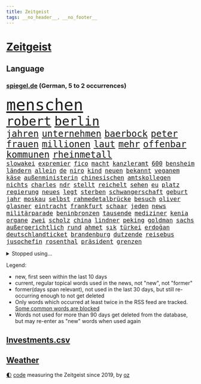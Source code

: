 ```yaml
---
title: Zeitgeist
tags: __no_header__, __no_footer__
---
```


# [Zeitgeist](https://oliz.io/zeitgeist/)

## Language

<h3><a href="https://www.spiegel.de" target="_blank">spiegel.de</a> (German, 5 to 2 occurrences)</h3>
<p style="font-family:monospace">
<span style="font-size:32pt"><a href="news_links.html#menschen" class="current">menschen</a></span>
<br>
<span style="font-size:25pt"><a href="news_links.html#robert" class="current">robert</a></span>
<span style="font-size:25pt"><a href="news_links.html#berlin" class="current">berlin</a></span>
<br>
<span style="font-size:18pt"><a href="news_links.html#jahren" class="current">jahren</a></span>
<span style="font-size:18pt"><a href="news_links.html#unternehmen" class="current">unternehmen</a></span>
<span style="font-size:18pt"><a href="news_links.html#baerbock" class="current">baerbock</a></span>
<span style="font-size:18pt"><a href="news_links.html#peter" class="current">peter</a></span>
<span style="font-size:18pt"><a href="news_links.html#frauen" class="current">frauen</a></span>
<span style="font-size:18pt"><a href="news_links.html#millionen" class="current">millionen</a></span>
<span style="font-size:18pt"><a href="news_links.html#laut" class="current">laut</a></span>
<span style="font-size:18pt"><a href="news_links.html#mehr" class="current">mehr</a></span>
<span style="font-size:18pt"><a href="news_links.html#offenbar" class="current">offenbar</a></span>
<span style="font-size:18pt"><a href="news_links.html#kommunen" class="current">kommunen</a></span>
<span style="font-size:18pt"><a href="news_links.html#rheinmetall" class="current">rheinmetall</a></span>
<br>
<span style="font-size:12pt"><a href="news_links.html#slowakei" class="current">slowakei</a></span>
<span style="font-size:12pt"><a href="news_links.html#expremier" class="current">expremier</a></span>
<span style="font-size:12pt"><a href="news_links.html#fico" class="new">fico</a></span>
<span style="font-size:12pt"><a href="news_links.html#macht" class="current">macht</a></span>
<span style="font-size:12pt"><a href="news_links.html#kanzleramt" class="current">kanzleramt</a></span>
<span style="font-size:12pt"><a href="news_links.html#600" class="current">600</a></span>
<span style="font-size:12pt"><a href="news_links.html#bensheim" class="new">bensheim</a></span>
<span style="font-size:12pt"><a href="news_links.html#ländern" class="current">ländern</a></span>
<span style="font-size:12pt"><a href="news_links.html#allein" class="current">allein</a></span>
<span style="font-size:12pt"><a href="news_links.html#de" class="current">de</a></span>
<span style="font-size:12pt"><a href="news_links.html#niro" class="new">niro</a></span>
<span style="font-size:12pt"><a href="news_links.html#kind" class="current">kind</a></span>
<span style="font-size:12pt"><a href="news_links.html#neuen" class="current">neuen</a></span>
<span style="font-size:12pt"><a href="news_links.html#bekannt" class="current">bekannt</a></span>
<span style="font-size:12pt"><a href="news_links.html#veganem" class="current">veganem</a></span>
<span style="font-size:12pt"><a href="news_links.html#käse" class="current">käse</a></span>
<span style="font-size:12pt"><a href="news_links.html#außenministerin" class="current">außenministerin</a></span>
<span style="font-size:12pt"><a href="news_links.html#chinesischen" class="current">chinesischen</a></span>
<span style="font-size:12pt"><a href="news_links.html#amtskollegen" class="current">amtskollegen</a></span>
<span style="font-size:12pt"><a href="news_links.html#nichts" class="current">nichts</a></span>
<span style="font-size:12pt"><a href="news_links.html#charles" class="current">charles</a></span>
<span style="font-size:12pt"><a href="news_links.html#ndr" class="current">ndr</a></span>
<span style="font-size:12pt"><a href="news_links.html#stellt" class="current">stellt</a></span>
<span style="font-size:12pt"><a href="news_links.html#reichelt" class="current">reichelt</a></span>
<span style="font-size:12pt"><a href="news_links.html#sehen" class="current">sehen</a></span>
<span style="font-size:12pt"><a href="news_links.html#eu" class="current">eu</a></span>
<span style="font-size:12pt"><a href="news_links.html#platz" class="current">platz</a></span>
<span style="font-size:12pt"><a href="news_links.html#regierung" class="current">regierung</a></span>
<span style="font-size:12pt"><a href="news_links.html#neues" class="current">neues</a></span>
<span style="font-size:12pt"><a href="news_links.html#legt" class="current">legt</a></span>
<span style="font-size:12pt"><a href="news_links.html#sterben" class="current">sterben</a></span>
<span style="font-size:12pt"><a href="news_links.html#schwangerschaft" class="current">schwangerschaft</a></span>
<span style="font-size:12pt"><a href="news_links.html#geburt" class="current">geburt</a></span>
<span style="font-size:12pt"><a href="news_links.html#jahr" class="current">jahr</a></span>
<span style="font-size:12pt"><a href="news_links.html#moskau" class="current">moskau</a></span>
<span style="font-size:12pt"><a href="news_links.html#selbst" class="current">selbst</a></span>
<span style="font-size:12pt"><a href="news_links.html#rahmedetalbrücke" class="current">rahmedetalbrücke</a></span>
<span style="font-size:12pt"><a href="news_links.html#besuch" class="current">besuch</a></span>
<span style="font-size:12pt"><a href="news_links.html#oliver" class="current">oliver</a></span>
<span style="font-size:12pt"><a href="news_links.html#glasner" class="new">glasner</a></span>
<span style="font-size:12pt"><a href="news_links.html#eintracht" class="current">eintracht</a></span>
<span style="font-size:12pt"><a href="news_links.html#frankfurt" class="current">frankfurt</a></span>
<span style="font-size:12pt"><a href="news_links.html#schaar" class="new">schaar</a></span>
<span style="font-size:12pt"><a href="news_links.html#jeden" class="current">jeden</a></span>
<span style="font-size:12pt"><a href="news_links.html#news" class="current">news</a></span>
<span style="font-size:12pt"><a href="news_links.html#militärparade" class="current">militärparade</a></span>
<span style="font-size:12pt"><a href="news_links.html#beninbronzen" class="current">beninbronzen</a></span>
<span style="font-size:12pt"><a href="news_links.html#tausende" class="current">tausende</a></span>
<span style="font-size:12pt"><a href="news_links.html#mediziner" class="current">mediziner</a></span>
<span style="font-size:12pt"><a href="news_links.html#kenia" class="current">kenia</a></span>
<span style="font-size:12pt"><a href="news_links.html#organe" class="current">organe</a></span>
<span style="font-size:12pt"><a href="news_links.html#zwei" class="current">zwei</a></span>
<span style="font-size:12pt"><a href="news_links.html#scholz" class="current">scholz</a></span>
<span style="font-size:12pt"><a href="news_links.html#china" class="current">china</a></span>
<span style="font-size:12pt"><a href="news_links.html#lindner" class="current">lindner</a></span>
<span style="font-size:12pt"><a href="news_links.html#peking" class="current">peking</a></span>
<span style="font-size:12pt"><a href="news_links.html#goldman" class="new">goldman</a></span>
<span style="font-size:12pt"><a href="news_links.html#sachs" class="new">sachs</a></span>
<span style="font-size:12pt"><a href="news_links.html#außergerichtlich" class="new">außergerichtlich</a></span>
<span style="font-size:12pt"><a href="news_links.html#rund" class="current">rund</a></span>
<span style="font-size:12pt"><a href="news_links.html#ahmet" class="new">ahmet</a></span>
<span style="font-size:12pt"><a href="news_links.html#şık" class="new">şık</a></span>
<span style="font-size:12pt"><a href="news_links.html#türkei" class="current">türkei</a></span>
<span style="font-size:12pt"><a href="news_links.html#erdoğan" class="current">erdoğan</a></span>
<span style="font-size:12pt"><a href="news_links.html#deutschlandticket" class="current">deutschlandticket</a></span>
<span style="font-size:12pt"><a href="news_links.html#brandenburg" class="current">brandenburg</a></span>
<span style="font-size:12pt"><a href="news_links.html#dutzende" class="current">dutzende</a></span>
<span style="font-size:12pt"><a href="news_links.html#reisebus" class="current">reisebus</a></span>
<span style="font-size:12pt"><a href="news_links.html#jusochefin" class="current">jusochefin</a></span>
<span style="font-size:12pt"><a href="news_links.html#rosenthal" class="current">rosenthal</a></span>
<span style="font-size:12pt"><a href="news_links.html#präsident" class="current">präsident</a></span>
<span style="font-size:12pt"><a href="news_links.html#grenzen" class="current">grenzen</a></span>
</p>
<details>
<summary>Stopped using...</summary>
<p class="former" style="font-size:12pt">
golf(929) daniel(928) entscheidungen(928) freien(928) la(928) strand(928) unabhängige(928) erholung(927) metern(927) becker(926) bedeuten(926) konfrontiert(926) paul(926) schlechten(926) zuerst(926) atmosphäre(925) zoo(925) österreichs(925) berichte(924) doppelt(924) entdecken(924) entlastet(924) flick(924) führerschein(924) generalsekretär(924) hacker(924) hansi(924) maß(924) metropole(924) regen(924) vollständig(924) beteiligten(923) durchsetzen(923) gestoßen(923) handeln(923) hieß(923) schwangere(923) streng(923) 50000(922) gefährliche(922) gelegt(922) jüngeren(922) leichter(922) lewandowski(922) lukaschenko(922) 96(921) erklärte(921) geschichten(921) insgesamt(921) pocht(921) tieren(921) unrecht(921) videobotschaft(921) eng(920) hass(920) kommission(920) prüfung(920) rapper(920) taylor(920) vergessen(920) wälder(920) österreichischen(920) 35(919) debüt(919) 37(918) chefin(918) entlässt(918) kapitol(918) träumen(918) verlängern(918) beziehungen(917) durchsuchungen(917) gespräche(917) hubschrauber(917) jagd(917) konjunktur(917) spätestens(917) ungarns(917) amerika(916) finanzieren(916) rafael(916) erkrankt(915) irak(915) belarussische(914) debatten(914) demokratische(914) verzicht(914) zählen(914) ausgeliefert(913) entwickeln(913) freilassung(913) polnische(913) überraschung(913) crash(912) digitalen(912) gebrochen(912) hotels(912) 10(911) themen(911) torhüter(911) wirtschaftlichen(911) siegen(910) venezuela(910) lücke(909) schlimmste(909) stieg(909) voraussetzungen(908) hürden(907) nase(907) beteiligung(906) brite(906) schwierige(906) schaffte(905) raumstation(904) überholt(904) staffel(903) todesopfer(903) em(902) reduzieren(901) gesundheitsministerium(900) auflagen(899) nationalen(899) rechtzeitig(899) hängen(897) begrüßt(896) favorit(896) züge(896) empfehlung(894) kindheit(893) zuspruch(891) abgeschlossen(888) provoziert(888) finanzielle(887) niedrig(887) kongress(884) annäherung(878) herausforderungen(876) sprit(874) johannes(870) heizen(869) 85(858) billiger(856) ausweg(853) rasche(818) anna(816) expräsidenten(801) gregor(758) lahm(757) bewirbt(753) abgestürzt(743) gebeten(741) mitverantwortlich(740) westlichen(735) geehrt(726) tennisstar(693) benzinpreise(676) wenigsten(667) adac(661) ohnehin(654) bundesanwaltschaft(653) norwegische(651) polnischen(631) kameras(622) immobilienmarkt(616) rätselhafte(607) gerissen(602) verstecken(601) verletzten(598) angestellten(595) haushalt(590) bestätigte(589) gewandt(586) offene(581) fünftel(569) abhängigkeit(568) schränkt(568) vorfeld(565) basketballstar(564) einschätzungen(555) beider(551) parlamentarier(550) stern(548) betrunken(546) övp(543) versuche(530) netflixserie(526) ausgeben(522) gestiegene(517) zehnjähriger(516) laura(515) lebenslang(515) vatikan(513) museen(512) schärfere(509) aussetzen(500) erwiesen(494) ruhrgebiet(486) kanzlers(482) propaganda(481) getäuscht(479) nadal(478) weiten(477) audi(473) oscar(473) rennstall(471) einrichtungen(470) vorbereiten(470) verringern(467) trockenheit(466) untergang(466) dj(460) sankt(460) zählte(458) spaltung(457) krankheiten(448) helikopter(442) vergleichsweise(442) premierministerin(439) schlacht(435) unwetter(432) fähigkeiten(430) 40000(427) bill(426) motiven(422) air(420) ausstattung(413) jennifer(413) drohten(412) stabil(412) südamerika(410) abtreibungen(407) spiegelbildungsnewsletter(406) fünften(404) nebenbei(402) hochrangigen(401) hochschule(401) finnische(398) zugegeben(395) herzen(394) tyson(392) hahn(391) niedersächsischen(388) starkes(388) natobeitritt(386) angestellte(377) vorgeschichte(376) drohe(375) diplomat(370) weitermachen(368) arbeitslosigkeit(367) verzichtete(352) kippt(351) verdrängen(348) lokführer(345) isoliert(344) wütende(341) rüsten(339) mordfall(336) exuspräsident(335) politisches(333) bedingung(332) empfohlen(332) libanon(328) waggons(327) ausgezahlt(325) 22jähriger(323) 54(316) offensichtlich(314) stärksten(314) verhaftung(313) anlauf(308) drogenboss(308) terrororganisation(308) jimmy(307) erdrutsche(306) standards(305) polizeibeamte(303) christina(301) jagt(301) profi(301) geprüft(300) wozu(300) lena(298) schwimmen(298) demenz(296) tirol(295) klarheit(293) schulschließungen(292) deutsch(289) eigenheim(288) atomkraftwerken(287) erdbeben(285) fassungslos(285) verletzen(283) olympiasieger(282) usmilitär(281) erich(280) formen(280) denys(278) verbrauch(278) lagen(275) verstanden(274) juristisches(273) streicheln(273) glänzen(272) toilette(272) innenstadt(271) einnahme(270) fpö(270) dankbar(269) abitur(267) antony(267) blackout(265) neueste(265) äußerst(263) kilowattstunde(261) regensburg(259) aufbau(258) giorgia(258) heizung(258) meloni(258) pornografie(258) quatsch(258) schied(258) manipulation(257) führten(256) virginia(256) psychischen(255) positioniert(254) notwendig(252) trailer(252) traten(252) professor(250) kriminalpolizei(249) europameisterschaft(248) amerikanischer(247) produzent(244) intensiver(243) club(241) aufzugeben(240) ermordete(239) abwehren(237) angezeigt(237) träumt(237) gendern(236) künstlich(235) patzte(232) töne(232) strenger(231) gesünder(229) kita(229) faktor(227) nachspiel(227) talkshow(226) gerechtfertigt(225) unbeantwortet(225) bewusstlos(223) strategen(223) täterin(223) dunkle(222) luftverteidigungssystem(219) verbrachte(219) toren(218) ökosystem(218) konten(216) stemmen(215) fame(212) walk(212) bulgarien(211) exoplaneten(208) inspiziert(207) stärkere(207) astronauten(206) lissabon(206) nachweisen(206) palästinensische(206) einsamkeit(205) rückschlägen(205) spiegelrecherche(205) bedeutende(203) höheren(203) pflichten(202) vernunft(202) information(201) silva(201) pentagon(200) schokolade(200) verkehrsbetriebe(199) hall(198) hauptdarstellerin(198) sauber(197) dirk(196) verhältnissen(196) gedreht(194) noah(193) faschistischen(192) strategischen(192) schauplatz(191) bundesstraße(190) verzeichnen(190) einkauf(189) eröffnete(187) datenanalyse(186) deckel(186) nachlass(186) fdpfinanzminister(185) forschung(184) kulissen(183) manipuliert(183) schönste(183) baupreise(182) erziehung(182) kohleausstieg(182) litten(182) mama(182) vergibt(182) chaotische(181) tiefpunkt(181) beruhigt(180) ohio(180) satelliten(180) kohl(179) bedrohungen(177) brutaler(176) galeria(176) höchst(176) karstadt(176) kaufhof(176) konstantin(175) rekordpreis(174) baustellen(171) nächtlichen(171) rückendeckung(171) rasanten(170) auswanderer(169) fassungslosigkeit(168) ruinen(167) westküste(167) begehrt(166) leere(166) beantworten(165) knie(163) kronzeuge(163) spielzeug(163) zulassen(163) bahnt(162) petersplatz(161) gesperrte(160) geheim(159) warfen(159) widmen(159) pistole(158) comedy(157) foxconn(156) standorten(156) häufigsten(155) episode(154) gleise(154) wahlniederlage(154) johnny(153) usfirma(153) liberale(152) privatjets(152) süß(152) einstige(151) itamar(151) abzusichern(150) freiheitsstrafen(150) spielraum(150) greene(149) journal(149) marjorie(149) straßenblockaden(149) hirn(148) netanyahus(147) enttäuschenden(146) ibizaaffäre(146) 190(145) 53(144) bestellungen(144) cyberkriminellen(143) siegfried(143) augenzeuge(142) bewaffnet(142) wegfallen(142) siemens(141) umstürzende(141) petersburg(140) erkenntnis(139) russell(139) tanzen(139) inhaftierter(138) leiten(138) bundesjustizminister(137) flogen(137) glimpflich(137) melbourne(137) rheinland(137) tomaten(137) anscheinend(136) nico(136) polizeiwache(136) ehrlich(135) marcel(135) saudiarabische(135) son(135) bangladesch(134) duda(134) engländer(134) jüdisches(134) geringen(133) mancher(133) steigern(133) trauern(133) asylbewerber(132) begleitung(132) mächtige(132) symbolik(132) getränke(131) kiewer(131) auflaufen(130) wundern(130) little(129) sicherheitsexperte(128) 71(127) exportieren(127) hintergründen(127) kaution(127) wahlrecht(127) tvexperte(126) salvador(125) steine(125) verarbeiten(125) escooter(124) ewige(124) gläubige(124) kostenlos(124) maier(124) niemanden(124) praxen(124) streitigkeiten(124) harscher(123) pfarrer(122) überholen(122) chefredakteur(121) erkennbar(121) luftraum(121) rammt(120) labbadia(119) schulmädchen(119) stillen(119) biathlon(118) jumbojet(118) dreier(117) eingestehen(117) renommierte(117) trotzt(117) akten(116) daniels(116) europe(116) modells(116) rathaus(116) stormy(116) kongo(115) lebenszeit(115) vertrieben(115) bisweilen(114) häftlinge(114) missglückter(114) 1994(113) abschalten(113) mehrjährige(113) strafverfolgung(113) abgeschlagen(112) erfolgsserie(112) mittelpunkt(112) auschwitz(111) neuendorf(111) zufriedener(111) bedrohlicher(110) friedensverhandlungen(110) salat(110) schimpfte(110) geschwister(109) wendung(109) zurückzuerobern(109) guardian(107) belarussischen(106) jener(106) milliardenhöhe(106) stücke(106) gewölbe(105) moritz(105) privat(105) verbote(104) usvizepräsidentin(103) wohnort(103) lehre(102) pontifex(102) erweisen(101) arktische(100) kirill(100) strände(100) zeitplan(100) ausfindig(99) oberfranken(99) quarantänepflicht(99) brannten(98) cohen(98) ludwig(98) schichten(98) typen(98) unpünktlich(98) djirsarai(97) erprobt(97) reihen(97) ablauf(95) arbeitstag(95) elektrische(95) exuspräsidenten(95) führungsspieler(95) unbrauchbar(95) zirkus(95) bukarest(94) nowitzki(94) rivale(94) tate(94) gaza(93) gebildet(93) marie(93) pablo(93) bellevue(92) minderjährig(92) shows(92) einsame(91) kloster(91) luxuriösen(91) unglaubliche(91) anbaden(90) entlang(90) every(90) nähert(90) rektor(90) repariert(90) revanchiert(90) träumereien(90) vorcoronaniveau(90) adam(89) irgendwie(89) kinderreporterinnen(89) militärübungen(89) pferden(89) archäologie(88) erbost(88) hardliner(88) peinlichen(88) verkürzung(88) wasserstoff(88) zukommen(88) herbei(87) königliche(87) versprochenen(87) abstimmungen(86) charlie(86) hoffe(86) verkehrsunfall(86) virgin(86) autofahren(85) di(85) kondo(85) nada(85) verdächtigt(85) verschlechtere(85) zahlreicher(85) zurückholen(85) event(84) gärtnerei(84) krebsmedikamente(84) mcdonald’s(84) orthodoxe(84) traumata(84) uran(84) zurückliegenden(84) anprangern(83) brennpunkt(83) cornwall(83) soja(83) widersprüchliche(83) außengrenzen(82) beruht(82) bundeswehrübung(82) durchsuchung(82) eingegangen(82) fell(82) führungswechsel(82) griffen(82) re(82) streamer(82) unverhältnismäßige(82) belastend(81) binneni(81) busse(81) bürokratie(81) dsds(81) erbstücke(81) geldes(81) gros(81) lothar(81) nordamerika(81) schuldengrenze(81) steuersenkungen(81) 5000(80) aufgearbeitet(80) baldigen(80) bremst(80) fleischkonsum(80) kultusministerkonferenz(80) mychailo(80) pascha(80) sportwagen(80) vorgeschmack(80) vorschriften(80) beliebtheit(79) einbruchs(79) geflohener(79) heldin(79) jubelt(79) scheiterns(79) spritze(79) staatsgebiets(79) vorläufige(79) antidopingagentur(78) fach(78) janine(78) komische(78) natomitglied(78) axt(77) evp(77) kilometern(77) überschreiten(77) berge(76) biathlonolympiasiegerin(76) bildet(76) gleiche(76) hadern(76) immobilienbesitzer(76) ingenieur(76) kira(76) zahlungsausfall(76) heiratsantrag(75) stoffe(75) bahngesellschaft(74) drosselt(74) gestiegener(74) hänge(74) leide(74) niederländischen(74) schlugen(74) sportvorstand(74) teilzeit(74) verbreiteten(74) zögern(74) angeschlagen(73) exvizepräsidenten(73) gedemütigt(73) mehrtägiger(73) pädagogen(73) quereinstieg(73) sprachen(73) teilgenommen(73) ticken(73) verträgt(73) dragshows(72) fußballbundesligist(72) neunjährigen(72) rate(72) tarifrunde(72) ampelstreit(71) arg(71) bronchitis(71) markante(71) milliardensumme(71) spitzenkoch(71) allergiker(70) bewältigung(70) dom(70) gesetzlich(70) lauf(70) läufer(70) pfosten(70) stürmten(70) umfassenden(70) 13jährigen(69) attentaten(69) auslandsreise(69) gegenstand(69) hantieren(69) maximilian(69) montparnasse(69) raubkatzen(69) rechtfertigen(69) scholz’(69) topklubs(69) neugeborene(68) weh(68) autobahnprojekte(67) limousine(67) niederösterreich(67) flächendeckenden(66) gebiss(66) pilotprojekt(66) belustigung(65) cuxhaven(65) proteine(65) präsidentschaftskandidat(65) rabe(65) unterbinden(65) beantwortet(64) bereitstellen(64) geschmiedet(64) gestreckt(64) journalistenvereinigung(64) usmusiker(64) warenhauskette(64) dumm(63) escobar(63) fett(63) gesprungen(63) lampard(63) offizier(63) schienennetz(63) wichtigere(63) häfen(62) kanzlerpartei(62) milliardendeal(62) spürbare(62) tingelte(62) heide(61) lautstark(61) leisteten(61) police(61) staatsfonds(61) stockte(61) tanzverbot(61) tattoos(61) turbo(61) usmedien(61) zutiefst(61) 2007(60) 2045(60) begannen(60) ewigkeit(60) polizeiliche(60) unterbrechung(60) verschnaufen(60) zugelegt(60) augenhöhe(59) dorfes(59) mysteriöser(59) privatschule(59) terrorverdachts(59) 16000(58) erdbebenopfer(58) rohstoffen(58) winteroffensive(58) zielen(58) packt(57) renoviert(57) waffenarsenal(57) abstiegskandidat(56) albträumen(56) dfbsportgericht(56) ergebniskrise(56) reformiert(56) regatta(56) schicke(56) songwriter(56) wertvollen(56) abstiegssorgen(55) einlassen(55) eklige(55) förderprogramm(55) kaiser(55) konzerngeschichte(55) lada(55) parteichefs(55) sushi(55) sushiterror(55) tabubrüche(55) wettbewerbe(55) abrechnung(54) bezahlbar(54) entflechtung(54) mitgeprägt(54) schulmisere(54) stürzten(54) erhöhten(53) güterzugs(53) hindernisse(53) katja(53) komponist(53) siedler(53) kahlschlag(52) leichenfund(52) leiterin(52) angegriffene(51) härtefallhilfen(51) kehren(51) kuhmilch(51) niederlegen(51) nsverstrickungen(51) schwachsinn(51) abschiebung(50) berechnen(50) diesjährigen(50) k(50) rechner(50) tatverdacht(50) teures(50) aufschluss(49) rotgrünrot(49) spitzenspiel(49) usaußenministerium(49) abschlussprüfungen(48) eimer(48) exgouverneur(48) gesundheitsschutz(48) wütenden(48) arbeitsgericht(47) auslassen(47) demonstrativ(47) härtefallkommission(47) neid(47) pham(47) phi(47) verhandlungstisch(47) vermehren(47) aktiver(46) drittstaaten(46) ernüchterung(46) gestreikt(46) konzerthauses(46) 54jährigen(45) auferlegt(45) bedürftigen(45) hamilton(45) lewis(45) reportage(45) schwerverbrecher(45) sondieren(45) einigte(44) gegenverkehr(44) genervt(44) nazizeit(44) podoljak(44) sechsstellige(44) studiert(44) tierarten(44) verlängerten(44) drangsaliert(43) höhepunkt(43) lutz(43) unterwandern(43) unvermeidlich(43) berlinale(42) bronzezeit(42) eingeständnis(42) frisst(42) wachsender(42) zuschlagen(42) alligator(41) exklub(41) gründlich(41) dealen(40) italienischer(40) kipping(40) küsten(40) mythen(40) orangutan(40) ostseestrand(40) priorität(40) unzureichender(40) computerchips(39) dachten(39) durchspielen(39) gesprächen(39) müde(39) name(39) preisbremse(39) publik(39) succession(39) jugend(38) rosatom(38) angreift(37) beschränken(37) dominieren(37) gejagt(37) hochschulart(37) laborpanne(37) polnischer(37) schiffes(37) trotzig(37) wuhan(37) besserem(36) dominator(36) königsetappe(36) lupe(36) midjourney(36) offizieller(36) filip(35) klebeproteste(35) natomitgliedschaft(35) umgangen(35) ungeschlagen(35) verbrennermotoren(35) weiterentwicklung(35) 140000(34) gummibärchen(34) koalitionsverhandlungen(34) ligt(34) matthijs(34) verpassten(34) anrückte(33) brennen(33) county(33) einkaufen(33) medieninteresse(33) miriam(33) nächster(33) pflegebedürftigen(33) rücklagen(33) verbrennungsmotors(33) entkriminalisierung(32) parker(32) zeilen(32) hülkenberg(31) komödie(31) optionen(31) ostseepipelines(31) pis(31) sicherheitsrat(31) urteilte(31) zurückgegeben(31) hohenzollern(30) kanye(30) themenpark(30) gibney(29) hommage(29) platzhirsche(29) unklare(29) vorstellt(29) wolkenkratzer(29) angebracht(28) detailliert(28) hasse(28) newsletters(28) parlamentswahl(28) unglücklich(28) verursachte(28) wüteten(28) aufsichtsbehörden(27) bestandskunden(27) brühl(27) gewehr(27) jenz(27) therapeuten(27) verifiziert(27) bodycams(26) hunt(26) konsumenten(26) ölheizungen(26) huwara(25) idealen(25) luke(25) milliardenprogramm(25) parteichefin(25) religiöse(25) beleg(24) bestandsaufnahme(24) credo(24) obduktion(24) terzić(24) verkleinern(24) geflüchtet(23) gesundheitsdienst(23) kompetenzen(23) sabotage(23) bildungssystem(22) friedensgespräche(22) kondom(22) laptop(22) maul(22) nordstreampipeline(22) pornodarstellerin(22) weibchen(22) angeschlagene(21) fahndungserfolg(21) gefangen(21) neonazis(21) sackgasse(21) stillende(21) videospiel(21) angestiftet(20) ideale(20) rum(20) sabine(20) verlernt(20) übergriffig(20) sommerspielen(19) bereut(18) intelligente(18) vergangenem(18) vorhat(18) erdöl(17) goldpreis(17) heimlich(17) intensiv(17) äußeren(17) erstaunlich(16) fehlern(16) cs(15) dinosaurier(15) einzuhalten(15) existenzielle(15) noten(15) signale(15) datum(14) europarats(14) gewichtsverlust(14) konservativem(14) vermieste(14) boxberg(13) deutschlandreise(13) konsole(13) mcconnell(13) milliardengeschäft(13) mitch(13) ostersonntag(13) zugeschanzt(13) nachdenken(12) primär(12) sofortiger(12) astronaut(11) bijan(11) boykottieren(11) heilpraktiker(11) inhaftieren(11) konfrontationskurs(11) konzentrieren(11) sprachkritik(11) tennisbund(11) tornado(11) usförderprogramm(11)
</p>
</details>
<p>Legend:
<ul>
<li><span class="new">new</span>, first seen within the last 10 days</li>
<li><span class="current">current</span>, regular topical words used in the news, not "new", not "former"</li>
<li><span class="former">former(days span relevant)</span>, not used in the last 30 days, but still re-occurring enough to not get deleted</li>
<li>Only words which occurred at least twice in the RSS feed are tracked. <a href="language/filters.py">Some common words are blocked</a></li>
<li>Words not used for more than 90 days get deleted from the database, but may re-enter as "new" words when used again</li>
</ul>
</p>

## [Investments](investments.html)[.csv](investments.csv)

## [Weather](weather.html)

<footer>
<a href="javascript:toggleTheme()" class="nav">🌓</a>
<a href="https://github.com/ooz/zeitgeist">code</a> measuring the Zeitgeist since 2019, by <a href="https://oliz.io">oz</a>
</footer>
